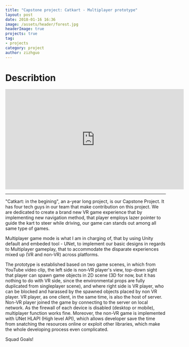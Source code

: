 ```yaml
---
title: "Capstone project: Catkart - Multiplayer prototype"
layout: post
date: 2018-01-16 16:36
image: /assets/header/forest.jpg
headerImage: true
projects: true
tag:
- projects
category: project
author: zizhguo
---
```


<h1>Describtion</h1>

<iframe width="560" height="315" src="https://www.youtube.com/embed/69PiSBPEcsg" frameborder="0" allow="autoplay; encrypted-media" allowfullscreen></iframe>

---

"Catkart: in the begining", an a-year long project, is our Capstone Project. It has four tech guys in our team that make contribution on this project. We are dedicated to create a brand new VR game experience that by implementing new navigation method, that player employs lazer pointer to guide the kart to steer while driving, our game can stands out among all same type of games.

Multiplayer game mode is what I am in charging of, that by using Unity default and embeded tool - UNet, to implement our basic designs in regards to Multiplayer gameplay, that to accommodate the disparate experiences mixed up (VR and non-VR) across platforms.

The prototype is established based on two game scenes, in which from YouTube video clip, the left side is non-VR player's view, top-down sight that player can spawn game objects in 2D scene (3D for now, but it has nothing to do with VR side, since the environmental props are fully duplicated from singleplayer scene), and where right side is VR player, who can be blocked and harassed by the spawned objects placed by non VR player. VR player, as one client, in the same time, is also the host of server. Non-VR player joined the game by connecting to the server on local network. As the firewall of each device is disabled (desktop or mobile), multiplayer function works fine. Moreover, the non-VR game is implemented with UNet HLAPI (High level API), which allows developer save the time from snatching the resources online or exploit other libraries, which make the whole developing process even complicated.

Squad Goals!

